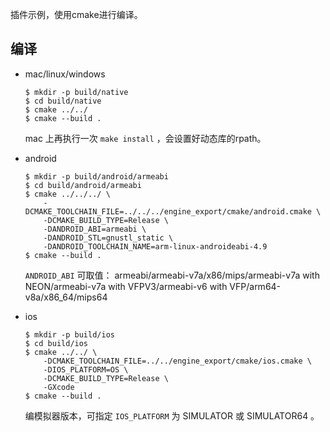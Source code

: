 插件示例，使用cmake进行编译。

## 编译

* mac/linux/windows

    ```
    $ mkdir -p build/native
    $ cd build/native
    $ cmake ../../
    $ cmake --build .
    ```

    mac 上再执行一次 ``make install`` ，会设置好动态库的rpath。

* android

    ```
    $ mkdir -p build/android/armeabi
    $ cd build/android/armeabi
    $ cmake ../../../ \
    	-DCMAKE_TOOLCHAIN_FILE=../../../engine_export/cmake/android.cmake \
    	-DCMAKE_BUILD_TYPE=Release \
    	-DANDROID_ABI=armeabi \
    	-DANDROID_STL=gnustl_static \
    	-DANDROID_TOOLCHAIN_NAME=arm-linux-androideabi-4.9
    $ cmake --build .
    ```

    `ANDROID_ABI` 可取值： armeabi/armeabi-v7a/x86/mips/armeabi-v7a with NEON/armeabi-v7a with VFPV3/armeabi-v6 with VFP/arm64-v8a/x86_64/mips64

* ios

    ```
    $ mkdir -p build/ios
    $ cd build/ios
    $ cmake ../../ \
        -DCMAKE_TOOLCHAIN_FILE=../../engine_export/cmake/ios.cmake \
        -DIOS_PLATFORM=OS \
        -DCMAKE_BUILD_TYPE=Release \
        -GXcode
    $ cmake --build .
    ```

    编模拟器版本，可指定 `IOS_PLATFORM` 为 SIMULATOR 或 SIMULATOR64 。
